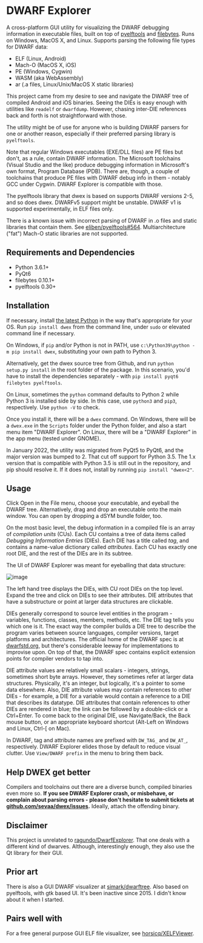 DWARF Explorer
==============

A cross-platform GUI utility for visualizing the DWARF
debugging information in executable files, built on top of [pyelftools](https://github.com/eliben/pyelftools) and [filebytes](https://github.com/sashs/filebytes). Runs on Windows, MacOS X, and Linux. Supports parsing the following file types for DWARF data:
 - ELF (Linux, Android)
 - Mach-O (MacOS X, iOS)
 - PE (Windows, Cygwin)
 - WASM (aka WebAssembly)
 - ar (.a files, Linux/Unix/MacOS X static libraries)

This project came from my desire to see and navigate the DWARF tree of compiled Android and iOS binaries. Seeing the DIEs is easy enough with utilities like `readelf` or `dwarfdump`. However, chasing inter-DIE references back and forth is not straightforward with those.

The utility might be of use for anyone who is building DWARF parsers for one or another reason, especially if their preferred parsing library is `pyelftools`.

Note that regular Windows executables (EXE/DLL files) are PE files but don't, as a rule, contain DWARF information. The Microsoft toolchains (Visual Studio and the like) produce debugging information in Microsoft's own format, Program Database (PDB). There are, though, a couple of toolchains that produce PE files with DWARF debug info in them - notably GCC under Cygwin. DWARF Explorer is compatible with those.

The pyelftools library that dwex is based on supports DWARF versions 2-5, and so does dwex. DWARFv5 support might be unstable. DWARF v1 is supported experimentally, in ELF files only.

There is a known issue with incorrect parsing of DWARF in .o files and static libraries that contain them. See [eliben/pyelftools#564](https://github.com/eliben/pyelftools/issues/564). Multiarchitecture ("fat") Mach-O  static libraries are not supported.

Requirements and Dependencies
------------
 - Python 3.6.1+
 - PyQt6
 - filebytes 0.10.1+
 - pyelftools 0.30+

Installation
-------------

If necessary, install [the latest Python](https://www.python.org/downloads/) in the way that's appropriate for your OS. Run `pip install dwex` from the command line, under `sudo` or elevated command line if necessary.

On Windows, if `pip` and/or Python is not in PATH, use `c:\Python39\python -m pip install dwex`, substituting your own path to Python 3.

Alternatively, get the dwex source tree from Github, and run `python setup.py install` in the root folder of the package. In this scenario, you'd have to install the dependencies separately - with `pip install pyqt6 filebytes pyelftools`.

On Linux, sometimes the `python` command defaults to Python 2 while Python 3 is installed side by side. In this case, use `python3` and `pip3`, respectively. Use `python -V` to check.

Once you install it, there will be a `dwex` command. On Windows, there will be a `dwex.exe` in the `Scripts` folder under the Python folder, and also a start menu item "DWARF Explorer". On Linux, there
will be a "DWARF Explorer" in the app menu (tested under GNOME).

In January 2022, the utility was migrated from PyQt5 to PyQt6, and the major version was bumped to 2. That cut off support for Python 3.5. The 1.x version that is compatible with Python 3.5 is still out in the repository, and pip should resolve it. 
If it does not, install by running `pip install "dwex<2"`.

Usage
-----

Click Open in the File menu, choose your executable, and eyeball the DWARF tree. Alternatively, drag and drop an executable onto the main window. You can open by dropping a dSYM bundle folder, too.

On the most basic level, the debug information in a compiled file is an array of *compilation units* (CUs). Each CU contains a tree of data items called *Debugging Information Entries* (DIEs). Each DIE has a title called *tag*, and contains a name-value dictionary called *attributes*. Each CU has exactly one root DIE, and the rest of the DIEs are in its subtree.

The UI of DWARF Explorer was meant for eyeballing that data structure:

![image](https://github.com/user-attachments/assets/2c2f426a-be59-437d-98bb-1520231641f5)

The left hand tree displays the DIEs, with CU root DIEs on the top level. Expand the tree and click on DIEs to see their attributes. DIE attributes that have a substructure or point at larger data structures are clickable.

DIEs generally correspond to source level entities in the program - variables, functions, classes, members, methods, etc. The DIE tag tells you which one is it. The exact way the compiler builds a DIE tree to describe the program varies between source languages, compiler versions, target platforms and architectures. The official home of the DWARF spec is at [dwarfstd.org](http://dwarfstd.org/), but there's considerable leeway for implementations to improvise upon. On top of that, the DWARF spec contains explicit extension points for compiler vendors to tap into.

DIE attribute values are relatively small scalars - integers, strings, sometimes short byte arrays. However, they sometimes refer at larger data structures. Physically, it's an integer, but logically, it's a pointer to some data elsewhere. Also, DIE attribute values may contain references to other DIEs - for example, a DIE for a variable would contain a reference to a DIE that describes its datatype. DIE attributes that contain references to other DIEs are rendered in blue; the link can be followed by a double-click or a Ctrl+Enter. To come back to the original DIE, use Navigate/Back, the Back mouse button, or an appropriate keyboard shortcut (Alt-Left on Windows and Linux, Ctrl-[ on Mac).

In DWARF, tag and attribute names are prefixed with `DW_TAG_` and `DW_AT_`, respectively. DWARF Explorer elides those by default to reduce visual clutter. Use `View/DWARF prefix` in the menu to bring them back.

Help DWEX get better
--------------------

Compilers and toolchains out there are a diverse bunch, compiled binaries even more so. **If you see DWARF Explorer crash, or misbehave, or complain about parsing errors - please don't hesitate to submit tickets at [github.com/sevaa/dwex/issues](https://github.com/sevaa/dwex/issues).** Ideally, attach the offending binary.


Disclaimer
----------

This project is unrelated to [ragundo/DwarfExplorer](https://github.com/ragundo/DwarfExplorer). That one deals with a different kind of dwarves. Although, interestingly enough, they also use the Qt library for their GUI.

Prior art
---------

There is also a GUI DWARF visualizer at [simark/dwarftree](https://github.com/simark/dwarftree). Also based on pyelftools,
with gtk based UI. It's been inactive since 2015. I didn't know about it when I started.

Pairs well with
---------------

For a free general purpose GUI ELF file visualizer, see [horsicq/XELFViewer](https://github.com/horsicq/XELFViewer).
